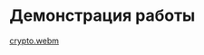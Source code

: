 # Демонстрация работы

[crypto.webm](https://github.com/Yuri-ga1/ryptocurrencyQuotes/assets/108506309/34e88672-18a6-467e-b0a2-fe13f1b869fe)